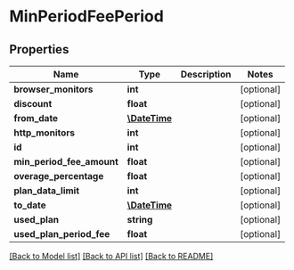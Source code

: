 # MinPeriodFeePeriod

## Properties
| Name                      | Type                          | Description | Notes      |
| ------------------------- | ----------------------------- | ----------- | ---------- |
| **browser_monitors**      | **int**                       |             | [optional] |
| **discount**              | **float**                     |             | [optional] |
| **from_date**             | [**\DateTime**](\DateTime.md) |             | [optional] |
| **http_monitors**         | **int**                       |             | [optional] |
| **id**                    | **int**                       |             | [optional] |
| **min_period_fee_amount** | **float**                     |             | [optional] |
| **overage_percentage**    | **float**                     |             | [optional] |
| **plan_data_limit**       | **int**                       |             | [optional] |
| **to_date**               | [**\DateTime**](\DateTime.md) |             | [optional] |
| **used_plan**             | **string**                    |             | [optional] |
| **used_plan_period_fee**  | **float**                     |             | [optional] |

[[Back to Model list]](../../README.md#documentation-for-models) [[Back to API list]](../../README.md#documentation-for-api-endpoints) [[Back to README]](../../README.md)
